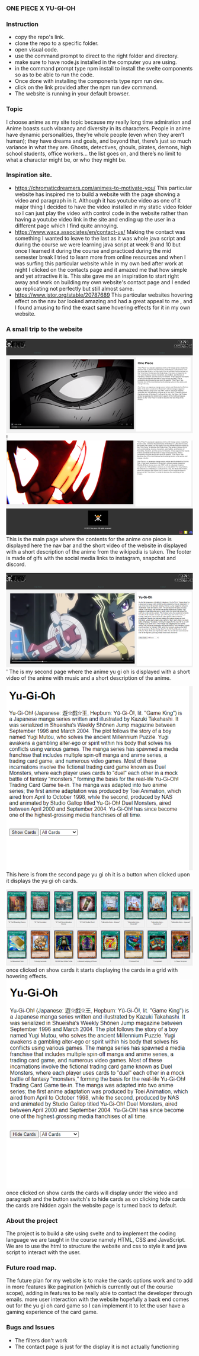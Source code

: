 ###  ONE PIECE X YU-GI-OH ###


### Instruction 
* copy the repo's link.
* clone the repo to a specific folder.
* open visual code.
* use the command prompt to direct to the right folder and directory.
* make sure to have node.js installed in the computer you are using.
* in the command prompt type npm install to install the svelte components so as to be able to run the code.
* Once done with installing the components type npm run dev.
* click on the link provided after the npm run dev command.
* The website is running in your default browser.

### Topic

I choose anime as my site topic because my really long time admiration and Anime boasts such vibrancy and diversity in its characters. People in anime have dynamic personalities, they’re whole people (even when they aren’t human); they have dreams and goals, and beyond that, there’s just so much variance in what they are. Ghosts, detectives, ghouls, pirates, demons, high school students, office workers… the list goes on, and there’s no limit to what a character might be, or who they might be.

### Inspiration site.
* https://chromaticdreamers.com/animes-to-motivate-you/  This particular website has inspired me to build a website with the page showing a video and paragraph in it. Although it has youtube video as one of it major thing I decided to have the video installed in my static video folder so I can just play the video with control code in the website rather than having a youtube video link in the site and ending up the user in a different page which I find quite annoying.
* https://www.waca.associates/en/contact-us/ Making the contact was something I wanted to leave to the last as it was whole java script and during the course we were learning java script at week 9 and 10 but once I learned it during the course and practiced during the mid semester break I tried to learn more from online resources and when I was surfing this particular website while in my own bed after work at night I clicked on the contacts page and it amazed me that how simple and yet attractive it is. This site gave me an inspiration to start right away and work on building my own website's contact page and I ended up replicating not perfectly but still almost same.
* https://www.jstor.org/stable/20787689 This particular websites hovering effect on the nav bar looked amazing and had a great appeal to me , and I found amusing to find the exact same hovering effects for it in my own website.
### A small trip to the website 

![Alt text](image.png) !![Alt text](image-8.png)
This is the main page where the contents for the anime one piece is displayed here the nav bar and the short video of the website in displayed with a short description of the anime from the wikipedia is taken. The footer is made of gifs with the social media links to instagram, snapchat and discord.

![Alt text](image-2.png) 
'
The is my second page where the anime yu gi oh is displayed with a short video of the anime with music and a short description of the anime. 

![Alt text](image-5.png) This here is from the second page yu gi oh it is a button when clicked upon it displays the yu gi oh cards.

![Alt text](image-6.png) once clicked on show cards it starts displaying the cards in a grid with hovering effects.
![Alt text](image-7.png) once clicked on show cards the cards will display under the video and paragraph and the button switch's to hide cards as on clicking hide cards the cards are hidden again the website page is turned back to default.


### About the project 

The project is to build a site using svelte and to implement the coding language we are taught in the course namely HTML, CSS and JavaScript. We are to use the html to structure the website and css to style it and java script to interact with the user.

### Future road map.

The future plan for my website is to make the cards options work and to add in more features like pagination (which is currently out of the course scope), adding in features to be really able to contact the developer through emails. more user interaction with the website hopefully a back end comes out for the yu gi oh card game so I can implement it to let the user have a gaming experience of the card game.

### Bugs and Issues

* The filters don't work
* The contact page is just for the display it is not actually functioning 
